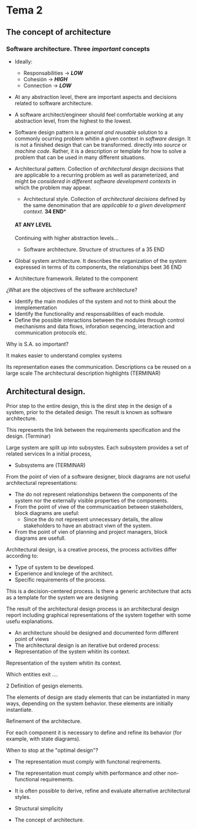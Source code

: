 

# Tema 2


## The concept of architecture


### Software architecture. Three _important_ concepts

- Ideally:
  - Responsabilities -> ***LOW***  
  - Cohesión -> ***HIGH***
  - Connection -> ***LOW***
 
- At any abstraction level, there are important aspects and decisions related to
  software architecture.
   
- A software architect/engineer should feel comfortable working at any abstraction level, from
  the highest to the lowest.
  
- Software design pattern is a _general and reusable_ solution to a commonly ocurring problem 
  whitin a given context in _software design_. It is not a finished design that can be transformed.
  directly into _source_ or _machine code_. Rather, it is a description or template for how to solve a problem that can be
  used in many different situations.
  
- Architectural pattern. Collection of _architectural design decisions_ that are applicable to a recurring problem as well as parameterized,
  and might be _considered in different software development contexts_ in which the problem may appear.
  
  - Architectural style. Collection of _architectural decisions_ defined by the same denomination that are _applicable to a given development context_. **34 END***
  
  
  #### AT ANY LEVEL 
  
  Continuing with higher abstraction levels...
  - Software architecture. Structure of structures of a 35 END
  
  
 - Global system architecture. It describes the organization of the system expressed in terms of its components, the relationships beet 36 END


- Architecture framework. Related to the component


¿What are the objectives of the software architecture?

- Identify the main modules of the system and not to think about the immplementation
- Identify the functionality and responsabilities of each module.
- Define the possible interactions between the modules through control mechanisms and data flows, inforation seqencing, interaction and communication protocols etc.

Why is S.A. so important?

It makes easier to understand complex systems

Its representation eases the communication.
Descriptions ca be reused on a large scale
The architectural description highlights (TERMINAR)

## Architectural design.
Prior step to the entire design, this is the dirst step in the design of a system, prior to the detailed design. The result is known as software architecture.

This represents the link between the requirements specification and the design.
(Terminar)

Large system are split up into subsystes.
Each subsystem provides a set of related services
In a initial process,
  - Subsystems are (TERMINAR)

From the point of vien of a software designer, block diagrams are not useful architectural representations:
- The do not represent relationships betwenn the components of the system nor the externally visible properties of the components.
- From the point of viwe of the communicaation between stakeholders, block diagrams are useful:
  - Since the do not represent unnecessary details, the allow stakeholders to have an abstract viwn of the system.
- From the point of vien of planning and project managers, block diagrams are usefull.

Architectural design, is a creative process, the process activities differ according to:
- Type of system to be  developed.
- Experience and knolege of the architect.
- Specific requirements of the process.


This is a decision-centered process.
Is there a generic architecture that acts as a template for  the system we are designing

The result of the architectural design process is an architectural design report including graphical representations of the system together with some usefu explanations.
- An architecture should be designed and documented form different point of views
- The architectural design is an iterative but ordered process:
- Representation of the system whitin its context.


Representation of the system whitin its context.

Which entities exit ....


2 Definition of gesign elements.

The elements of design are stady elements that can be instantiated in many ways, depending on the system behavior. these elements are initially instantiate.


Refinement of the architecture.

For each component it is necessary to define and refine its behavior (for example, with state diagrams).

When to stop at the "optimal design"?

- The representation must comply with functonal reqirements.
- The representation must comply whith performance and other non-functional requirements.
- It is often possible to derive, refine and evaluate alternative architectural styles.
- Structural simplicity

- The concept of architecture.







